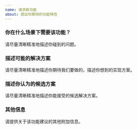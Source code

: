 ```yaml
---
name: 请求新功能
about: 提出你期待的功能特性
---
```


<!--
所有 xmake 相关项目都属于个人开源项目，新特性的支持，取决于作者(ruki)自身的时间安排，即使被采纳，也不能确保一定会立即支持。
提交请求后，您可以耐心等待一段时间，当然，如果您原因，我们也欢迎您直接提交 pull request 来参与代码贡献。

另一种选择是通过公司赞助为项目提供财务支持，也能促使我们有足够的资金和时间去快速完成新特性的开发。
-->

### 你在什么场景下需要该功能？

请尽量清晰精准地描述你碰到的问题。

### 描述可能的解决方案

请尽量清晰精准地描述你期待我们要做的，描述你想到的实现方案。

### 描述你认为的候选方案

请尽量清晰精准地描述你能接受的候选解决方案。

### 其他信息

请提供关于该功能建议的其他附加信息。
